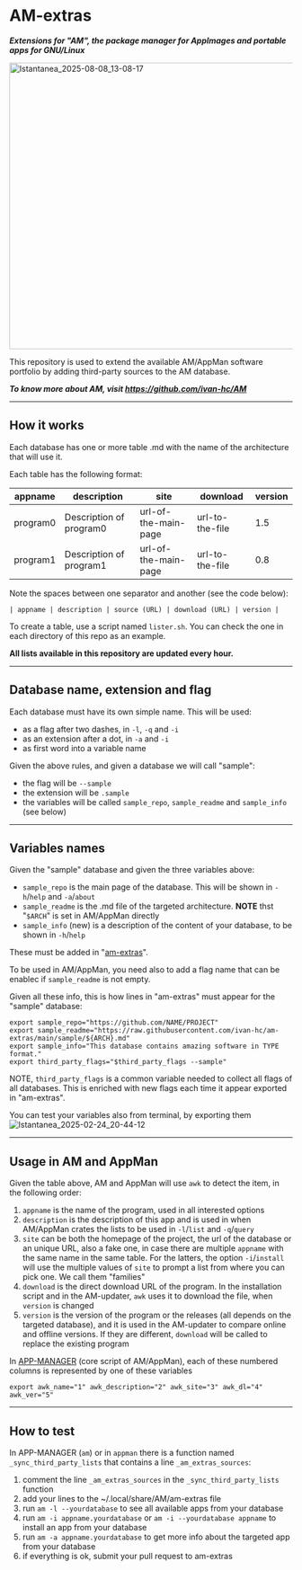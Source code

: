 # AM-extras
***Extensions for "AM", the package manager for AppImages and portable apps for GNU/Linux***

<img width="747" height="510" alt="Istantanea_2025-08-08_13-08-17" src="https://github.com/user-attachments/assets/3063499c-9682-48a9-b305-ea7d2abe2297" />

This repository is used to extend the available AM/AppMan software portfolio by adding third-party sources to the AM database.

***To know more about AM, visit https://github.com/ivan-hc/AM***

---------------------------------
## How it works
Each database has one or more table .md with the name of the architecture that will use it.

Each table has the following format:

| appname | description | site | download | version |
| ------- | ----------- | ---- | -------- | ------- |
| program0 | Description of program0 | url-of-the-main-page | url-to-the-file | 1.5 |
| program1 | Description of program1 | url-of-the-main-page | url-to-the-file | 0.8 |

Note the spaces between one separator and another (see the code below):
```
| appname | description | source (URL) | download (URL) | version |
```

To create a table, use a script named `lister.sh`. You can check the one in each directory of this repo as an example.

**All lists available in this repository are updated every hour.**

---------------------------------
## Database name, extension and flag
Each database must have its own simple name. This will be used:
- as a flag after two dashes, in `-l`, `-q` and `-i`
- as an extension after a dot, in `-a` and `-i`
- as first word into a variable name

Given the above rules, and given a database we will call "sample":
- the flag will be `--sample`
- the extension will be `.sample`
- the variables will be called `sample_repo`, `sample_readme` and `sample_info` (see below)

---------------------------------
## Variables names
Given the "sample" database and given the three variables above:
- `sample_repo` is the main page of the database. This will be shown in `-h`/`help` and `-a`/`about`
- `sample_readme` is the .md file of the targeted architecture. **NOTE** thst "`$ARCH`" is set in AM/AppMan directly
- `sample_info` (new) is a description of the content of your database, to be shown in `-h`/`help`

These must be added in "[am-extras](https://github.com/ivan-hc/am-extras/blob/main/am-extras)".

To be used in AM/AppMan, you need also to add a flag name that can be enablec if `sample_readme` is not empty.

Given all these info, this is how lines in "am-extras" must appear for the "sample" database:
```
export sample_repo="https://github.com/NAME/PROJECT"
export sample_readme="https://raw.githubusercontent.com/ivan-hc/am-extras/main/sample/${ARCH}.md"
export sample_info="This database contains amazing software in TYPE format."
export third_party_flags="$third_party_flags --sample"
```

NOTE, `third_party_flags` is a common variable needed to collect all flags of all databases. This is enriched with new flags each time it appear exported in "am-extras".

You can test your variables also from terminal, by exporting them
![Istantanea_2025-02-24_20-44-12](https://github.com/user-attachments/assets/bd70d753-3952-48b3-a59f-20c787b21919)

---------------------------------
## Usage in AM and AppMan
Given the table above, AM and AppMan will use `awk` to detect the item, in the following order:
1. `appname` is the name of the program, used in all interested options
2. `description` is the description of this app and is used in when AM/AppMan crates the lists to be used in `-l`/`list` and `-q`/`query`
3. `site` can be both the homepage of the project, the url of the database or an unique URL, also a fake one, in case there are multiple `appname` with the same name in the same table. For the latters, the option `-i`/`install` will use the multiple values of `site` to prompt a list from where you can pick one. We call them "families"
4. `download` is the direct download URL of the program. In the installation script and in the AM-updater, `awk` uses it to download the file, when `version` is changed
5. `version` is the version of the program or the releases (all depends on the targeted database), and it is used in the AM-updater to compare online and offline versions. If they are different, `download` will be called to replace the existing program

In [APP-MANAGER](https://github.com/ivan-hc/AM/blob/main/APP-MANAGER) (core script of AM/AppMan), each of these numbered columns is represented by one of these variables
```
export awk_name="1" awk_description="2" awk_site="3" awk_dl="4" awk_ver="5"
```

---------------------------------
## How to test
In APP-MANAGER (`am`) or in `appman` there is a function named `_sync_third_party_lists` that contains a line `_am_extras_sources`:
1. comment the line `_am_extras_sources` in the `_sync_third_party_lists` function
2. add your lines to the ~/.local/share/AM/am-extras file
3. run `am -l --yourdatabase` to see all available apps from your database
4. run `am -i appname.yourdatabase` or `am -i --yourdatabase appname` to install an app from your database
5. run `am -a appname.yourdatabase` to get more info about the targeted app from your database
6. if everything is ok, submit your pull request to am-extras
